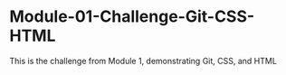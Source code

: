 # Module-01-Challenge-Git-CSS-HTML
This is the challenge from Module 1, demonstrating Git, CSS, and HTML
